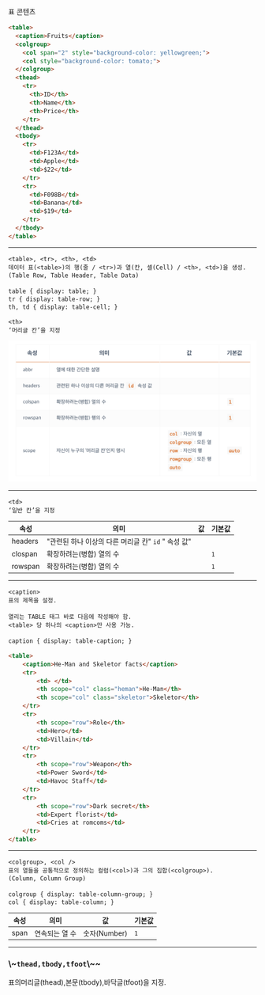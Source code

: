 표 콘텐츠

```HTML
<table>
  <caption>Fruits</caption>
  <colgroup>
    <col span="2" style="background-color: yellowgreen;">
    <col style="background-color: tomato;">
  </colgroup>
  <thead>
    <tr>
      <th>ID</th>
      <th>Name</th>
      <th>Price</th>
    </tr>
  </thead>
  <tbody>
    <tr>
      <td>F123A</td>
      <td>Apple</td>
      <td>$22</td>
    </tr>
    <tr>
      <td>F098B</td>
      <td>Banana</td>
      <td>$19</td>
    </tr>
  </tbody>
</table>
```

***

```
<table>, <tr>, <th>, <td>
데이터 표(<table>)의 행(줄 / <tr>)과 열(칸, 셀(Cell) / <th>, <td>)을 생성.
(Table Row, Table Header, Table Data)

table { display: table; }
tr { display: table-row; }
th, td { display: table-cell; }
```
```
<th>
‘머리글 칸’을 지정
```
<img src="./img(md)/th.png" width="650px" title="th img" alt="screenshot"></img>

***

```
<td>
‘일반 칸’을 지정
```
<table>
    <thead>
        <tr>
            <th>속성</th>
            <th>의미</th>
            <th>값</th>
            <th>기본값</th>
        </tr>
    </thead>
    <tbody>
    <tr>
        <td>headers</td>
        <td>
            "관련된 하나 이상의 다른 머리글 칸" <code>id</code> " 속성 값"
        </td>
        <td></td>
        <td></td>
    </tr>
    <tr>
        <td>clospan</td>
        <td>확장하려는(병합) 열의 수</td>
        <td></td>
        <td>
            <code>1</code>
        </td>
    </tr>
    <tr>
        <td>rowspan</td>
        <td>확장하려는(병합) 열의 수</td>
        <td></td>
        <td>
            <code>1</code>
        </td>
    </tr>
    </tbody>
</table>

***

```
<caption>
표의 제목을 설정.

열리는 TABLE 태그 바로 다음에 작성해야 함.
<table> 당 하나의 <caption>만 사용 가능.

caption { display: table-caption; }
```

```HTML
<table>
    <caption>He-Man and Skeletor facts</caption>
    <tr>
        <td> </td>
        <th scope="col" class="heman">He-Man</th>
        <th scope="col" class="skeletor">Skeletor</th>
    </tr>
    <tr>
        <th scope="row">Role</th>
        <td>Hero</td>
        <td>Villain</td>
    </tr>
    <tr>
        <th scope="row">Weapon</th>
        <td>Power Sword</td>
        <td>Havoc Staff</td>
    </tr>
    <tr>
        <th scope="row">Dark secret</th>
        <td>Expert florist</td>
        <td>Cries at romcoms</td>
    </tr>
</table>
```

***

```
<colgroup>, <col />
표의 열들을 공통적으로 정의하는 컬럼(<col>)과 그의 집합(<colgroup>).
(Column, Column Group)

colgroup { display: table-column-group; }
col { display: table-column; }
```
<table>
    <thead>
        <tr>
            <th>속성</th>
            <th>의미</th>
            <th>값</th>
            <th>기본값</th>
        </tr>    
    <thead>
    <tbody>
        <tr>
            <td>span</td>
            <td>연속되는 열 수</td>
            <td>숫자(Number)</td>
            <td>
                <code>1</code>
            </td>
        </tr>
    <tbody>
</table>

***

<h3>
    <span> 
   \~<code>thead,tbody,tfoot</code>\~~
    </span>
</h3>

<p>
    표의머리글(thead),본문(tbody),바닥글(tfoot)을 지정.
</p>

